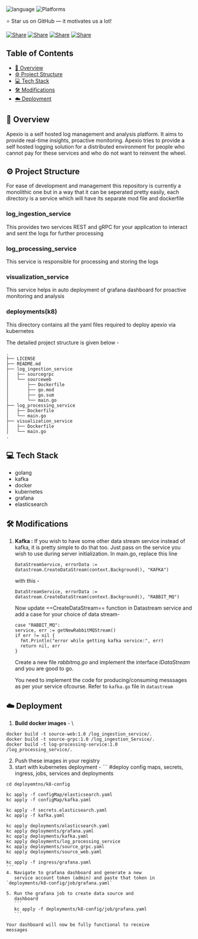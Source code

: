 ![language](https://img.shields.io/badge/language-go-239120)
![Platforms](https://img.shields.io/badge/platforms-linux%20%7C%20macos%20%7C%20windows-blue)

⭐ Star us on GitHub — it motivates us a lot!

[![Share](https://img.shields.io/badge/share-000000?logo=x&logoColor=white)](https://twitter.com/intent/tweet?text=Check%20out%20Apexio%20-%20an%20amazing%20project%20by%20%40sidDarthVader31%20%0A%0ARepository%3A%20https%3A%2F%2Fgithub.com%2FsidDarthVader31%2Fapexio%0A%0A%23OpenSource%20%23GitHub)
[![Share](https://img.shields.io/badge/share-1877F2?logo=facebook&logoColor=white)](https://www.facebook.com/sharer/sharer.php?u=https%3A%2F%2Fgithub.com%2FsidDarthVader31%2Fapexio)
[![Share](https://img.shields.io/badge/share-0A66C2?logo=linkedin&logoColor=white)](https://www.linkedin.com/sharing/share-offsite/?url=https%3A%2F%2Fgithub.com%2FsidDarthVader31%2Fapexio)
[![Share](https://img.shields.io/badge/share-FF4500?logo=reddit&logoColor=white)](https://www.reddit.com/submit?url=https%3A%2F%2Fgithub.com%2FsidDarthVader31%2Fapexio&title=Apexio%20-%20An%20Open%20Source%20Project)



## Table of Contents
- [🚀 Overview](#-overview)
- [⚙️  Project Structure](#-project-structure)
- [💻 Tech Stack](#-tech-stacks)
- [🛠️ Modifications](#-modifications)
- [☁️  Deployment](#-deployment)

## 🚀 Overview
Apexio is a self hosted log management and analysis platform. It aims to provide real-time insights, proactive monitoring.
Apexio tries to provide a self hosted logging solution for a distributed 
environment for people who cannot pay for these services and
who do not want to reinvent the wheel. 

## ⚙️  Project Structure
For ease of development and management this repository is
currently a monolithic one but in a way that it can be
seperated pretty easily, 
each directory is a service which will have its separate
mod file and dockerfile

### log_ingestion_service 
This provides two services REST and gRPC for your
application to interact and sent the logs for further
processing 

### log_processing_service 
This service is responsible for processing and storing the
logs 

### visualization_service 
This service helps in auto deployment of grafana dashboard
for proactive monitoring and analysis

### deployments(k8)
This directory contains all the yaml files required to
deploy apexio via kubernetes 

The detailed project structure is given below -

```
.
├── LICENSE
├── README.md
├── log_ingestion_service
│   ├── sourcegrpc
│   └── sourceweb
│       ├── Dockerfile
│       ├── go.mod
│       ├── go.sum
│       └── main.go
├── log_processing_service
│   ├── Dockerfile
│   └── main.go
├── visualization_service
│   ├── Dockerfile
│   └── main.go
.
```


## 💻 Tech Stack 
- golang
- kafka
- docker
- kubernetes
- grafana
- elasticsearch 


## 🛠️ Modifications 

1. **Kafka :** If you wish to have some other data stream
   service instead of kafka, it is pretty simple to do that
   too. Just pass on the service you wish to use during
   server initialization. 
   In main.go, replace this line

   ``` 
   DataStreamService, errorData := datastream.CreateDataStream(context.Background(), "KAFKA")
   ```
   with this - 
   ``` 
   DataStreamService, errorData := datastream.CreateDataStream(context.Background(), "RABBIT_MQ")
   ```
    Now update ==CreateDataStream== function in Datastream service and add a case for your choice of data stream- 
    ``` 
    case "RABBIT_MQ":
    service, err := getNewRabbitMQStream()
    if err != nil {
      fmt.Println("error while getting kafka service:", err)
      return nil, err
    }
    ```
   
   Create a new file *rabbitmq.go* and implement the
   interface *IDataStream*  and you are good to go.

   You need to implement the code for
   producing/consuming messsages as per your service
   ofcourse. Refer to `kafka.go` file in `datastream`



## ☁️  Deployment 

   1. **Build docker images** - \ 
   ```
   docker build -t source-web:1.0 /log_ingestion_service/.
   docker build -t source-grpc:1.0 /log_ingestion_Service/.
   docker build -t log-processing-service:1.0
   /log_processing_service/.
   ```
   2. Push these images in your registry 
   3. start with kubernetes deployment - 
    ```
    #deploy config maps, secrets, ingress, jobs, services
    and deployments 

    cd deployemtns/k8-config 

    kc apply -f configMap/elasticsearch.yaml
    kc apply -f configMap/kafka.yaml

    kc apply -f secrets.elasticsearch.yaml
    kc apply -f kafka.yaml 

    kc apply deployments/elasticsearch.yaml
    kc apply deployments/grafana.yaml
    kc apply deployments/kafka.yaml
    kc apply deployments/log_processing_service
    kc apply deployments/source_grpc.yaml
    kc apply deployments/source_web.yaml

    kc apply -f ingress/grafana.yaml
    ```
    4. Navigate to grafana dashboard and generate a new
       service account token (admin) and paste that token in
    `deployments/k8-config/job/grafana.yaml` 
    
    5. Run the grafana job to create data source and
       dashboard 
       ```
       kc apply -f deployments/k8-config/job/grafana.yaml
       ```

    Your dashboard will now be fully functional to receive
    messages
